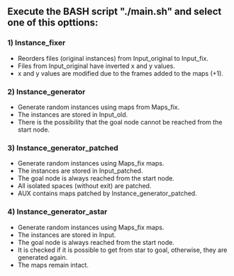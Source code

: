 ## Execute the BASH script "./main.sh" and select one of this opttions:

### 1) Instance_fixer
* Reorders files (original instances) from Input_original to Input_fix.
* Files from Input_original have inverted x and y values.
* x and y values are modified due to the frames added to the maps (+1).

### 2) Instance_generator
* Generate random instances using maps from Maps_fix.
* The instances are stored in Input_old.
* There is the possibility that the goal node cannot be reached from the start node.

### 3) Instance_generator_patched
* Generate random instances using Maps_fix maps.
* The instances are stored in Input_patched.
* The goal node is always reached from the start node.
* All isolated spaces (without exit) are patched.
* AUX contains maps patched by Instance_generator_patched.

### 4) Instance_generator_astar
* Generate random instances using Maps_fix maps.
* The instances are stored in Input.
* The goal node is always reached from the start node.
* It is checked if it is possible to get from star to goal, otherwise, they are generated again.
* The maps remain intact.
